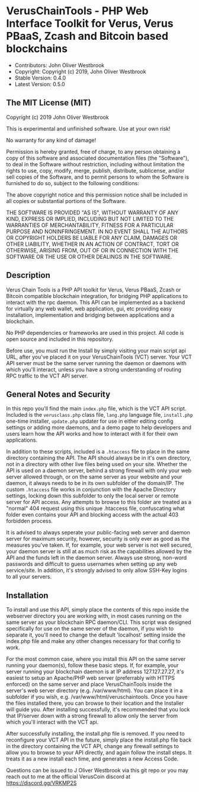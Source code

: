 # VerusChainTools - PHP Web Interface Toolkit for Verus, Verus PBaaS, Zcash and Bitcoin based blockchains

 - Contributors: John Oliver Westbrook
 - Copyright: Copyright (c) 2019, John Oliver Westbrook 
 - Stable Version: 0.4.0
 - Latest Version: 0.5.0

## The MIT License (MIT)
 
Copyright (c) 2019 John Oliver Westbrook

This is experimental and unfinished software. Use at your own risk! 

No warranty for any kind of damage!

Permission is hereby granted, free of charge, to any person obtaining a copy
of this software and associated documentation files (the "Software"), to deal
in the Software without restriction, including without limitation the rights
to use, copy, modify, merge, publish, distribute, sublicense, and/or sell
copies of the Software, and to permit persons to whom the Software is
furnished to do so, subject to the following conditions:

The above copyright notice and this permission notice shall be included in
all copies or substantial portions of the Software.

THE SOFTWARE IS PROVIDED "AS IS", WITHOUT WARRANTY OF ANY KIND, EXPRESS OR
IMPLIED, INCLUDING BUT NOT LIMITED TO THE WARRANTIES OF MERCHANTABILITY,
FITNESS FOR A PARTICULAR PURPOSE AND NONINFRINGEMENT. IN NO EVENT SHALL THE
AUTHORS OR COPYRIGHT HOLDERS BE LIABLE FOR ANY CLAIM, DAMAGES OR OTHER
LIABILITY, WHETHER IN AN ACTION OF CONTRACT, TORT OR OTHERWISE, ARISING FROM,
OUT OF OR IN CONNECTION WITH THE SOFTWARE OR THE USE OR OTHER DEALINGS IN
THE SOFTWARE.

## Description
Verus Chain Tools is a PHP API toolkit for Verus, Verus PBaaS, Zcash or Bitcoin compatible blockchain integration, for bridging PHP applications to interact with the rpc daemon.  This API can be implemented as a backend for virtually any web wallet, web application, gui, etc providing easy installation, implementation and bridging between applications and a blockchain.

No PHP dependencies or frameworks are used in this project.  All code is open source and included in this repository.

Before use, you must run the Install by simply visiting your main script api URL, after you've placed it on your VerusChainTools (VCT) server. Your VCT API server must be the same server running the daemon or daemons with which you'll interact, unless you have a strong understanding of routing RPC traffic to the VCT API server.

## General Notes and Security
In this repo you'll find the main `index.php` file, which is the VCT API script. Included is the `verusclass.php` class file, `lang.php` language file, `install.php` one-time installer, `update.php` updater for use in either editing config settings or adding more daemons, and a demo page to help developers and users learn how the API works and how to interact with it for their own applications.

In addition to these scripts, included is a `.htaccess` file to place in the same directory containing the API.  The API should always be in it's own directory, not in a directory with other live files being used on your site. Whether the API is used on a daemon server, behind a strong firewall with only your web server allowed through, or on the same server as your website and your daemon, it always needs to be in its own subfolder of the domain/IP. The custom `.htaccess` file works in conjunction with the Apache Directory settings, locking down this subfolder to only the local server or remote server for API access. Any attempts to browse to this folder are treated as a "normal" 404 request using this unique .htaccess file, confuscating what folder even contains your API and blocking access with the actual 403 forbidden process.

It is advised to always seperate your public-facing web server and daemon server for maximum security, however, security is only ever as good as the measures you've taken.  If, for example, your web server is not well secured, your daemon server is still at as much risk as the capabilities allowed by the API and the funds left in the daemon server. Always use strong, non-word passwords and difficult to guess usernames when setting up any web service/site. In addition, it's strongly advised to only allow SSH-Key logins to all your servers.

## Installation
To install and use this API, simply place the contents of this repo inside the webserver directory you are working with, in most cases running on the same server as your blockchain RPC daemon/CLI. This script was designed specifically for use on the same server of the daemon, if you wish to separate it, you'll need to change the default 'localhost' setting inside the index.php file and make any other changes necessary for that config to work.

For the most common case, where you install this API on the same server running your daemon(s), follow these basic steps.  If, for example, your server running your blockchain daemon is at IP address 127.127.27.27, it's easiest to setup an Apache/PHP web server (preferrably with HTTPS enforced) on the same server and place VerusChainTools inside the server's web server directory (e.g. /var/www/html).  You can place it in a subfolder if you wish, e.g. /var/www/html/veruschaintools.  Once you have the files installed there, you can browse to their location and the Installer will guide you.  After installing successfully, it's recommended that you lock that IP/server down with a strong firewall to allow only the server from which you'll interact with the VCT api.

After successfully installing, the install.php file is removed.  If you need to reconfigure your VCT API in the future, simply place the install.php file back in the directory containing the VCT API, change any firewall settings to allow you to browse to your API directly, and again follow the install steps.  It treats it as a new install each time, and generates a new Access Code.

Questions can be issued to J Oliver Westbrook via this git repo or you may reach out to me at the official VerusCoin discord at https://discord.gg/VRKMP2S
